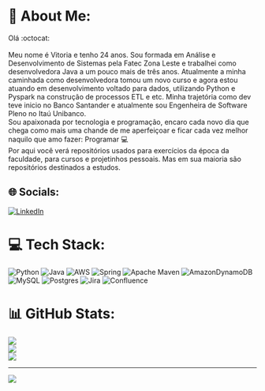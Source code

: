 # 💫 About Me:
Olá :octocat:<br><br>Meu nome é Vitoria e tenho 24 anos. Sou formada em Análise e Desenvolvimento de Sistemas pela Fatec Zona Leste e trabalhei como desenvolvedora Java a um pouco mais de três anos. Atualmente a minha caminhada como desenvolvedora tomou um novo curso e agora estou atuando em desenvolvimento voltado para dados, utilizando Python e Pyspark na construção de processos ETL e etc.
Minha trajetória como dev teve inicio no Banco Santander e atualmente sou Engenheira de Software Pleno no Itaú Unibanco.<br>Sou apaixonada por tecnologia e programação, encaro cada novo dia que chega como mais uma chande de me aperfeiçoar e ficar cada vez melhor naquilo que amo fazer: Programar 💻<br>Por aqui você verá repositórios usados para exercícios da época da faculdade, para cursos e projetinhos pessoais. Mas em sua maioria são repositórios destinados a estudos.



## 🌐 Socials:
[![LinkedIn](https://img.shields.io/badge/LinkedIn-%230077B5.svg?logo=linkedin&logoColor=white)](https://linkedin.com/in/vitoria-ferreira-santos) 

# 💻 Tech Stack:
![Python](https://img.shields.io/badge/python-3670A0?style=for-the-badge&logo=python&logoColor=ffdd54) ![Java](https://img.shields.io/badge/java-%23ED8B00.svg?style=for-the-badge&logo=java&logoColor=white) ![AWS](https://img.shields.io/badge/AWS-%23FF9900.svg?style=for-the-badge&logo=amazon-aws&logoColor=white) ![Spring](https://img.shields.io/badge/spring-%236DB33F.svg?style=for-the-badge&logo=spring&logoColor=white) ![Apache Maven](https://img.shields.io/badge/Apache%20Maven-C71A36?style=for-the-badge&logo=Apache%20Maven&logoColor=white) ![AmazonDynamoDB](https://img.shields.io/badge/Amazon%20DynamoDB-4053D6?style=for-the-badge&logo=Amazon%20DynamoDB&logoColor=white) ![MySQL](https://img.shields.io/badge/mysql-%2300f.svg?style=for-the-badge&logo=mysql&logoColor=white) ![Postgres](https://img.shields.io/badge/postgres-%23316192.svg?style=for-the-badge&logo=postgresql&logoColor=white) ![Jira](https://img.shields.io/badge/jira-%230A0FFF.svg?style=for-the-badge&logo=jira&logoColor=white) ![Confluence](https://img.shields.io/badge/confluence-%23172BF4.svg?style=for-the-badge&logo=confluence&logoColor=white)
# 📊 GitHub Stats:
![](https://github-readme-stats.vercel.app/api?username=vitoriafrds&theme=omni&hide_border=false&include_all_commits=true&count_private=false)<br/>
![](https://github-readme-streak-stats.herokuapp.com/?user=vitoriafrds&theme=omni&hide_border=false)<br/>
![](https://github-readme-stats.vercel.app/api/top-langs/?username=vitoriafrds&theme=omni&hide_border=false&include_all_commits=true&count_private=false&layout=compact)

---
[![](https://visitcount.itsvg.in/api?id=vitoriafrds&icon=0&color=12)](https://visitcount.itsvg.in)
